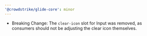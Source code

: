 ```yaml
---
'@crowdstrike/glide-core': minor
---
```


- Breaking Change: The `clear-icon` slot for Input was removed, as consumers should not be adjusting the clear icon themselves.
